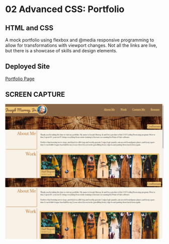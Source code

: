 # 02 Advanced CSS: Portfolio

## HTML and CSS

A mock portfolio using flexbox and @media responsive programming to allow for transformations with viewport changes. Not all the links are live, but there is a showcase of skills and design elements.

## Deployed Site
[Portfolio Page](https://josephlmurray.github.io/portfolioA/)

## SCREEN CAPTURE

![alt text](./Assets/css/images/portfolio-cap.png)
